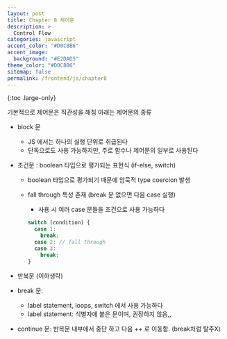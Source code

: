 ```yaml
---
layout: post
title: Chapter 8 제어문
description: >
  Control Flow
categories: javascript
accent_color: "#D0C8B6"
accent_image:
  background: "#E2DAD5"
theme_color: "#D0C8B6"
sitemap: false
permalink: /frontend/js/chapter8
---
```


{:toc .large-only}

기본적으로 제어문은 직관성을 해침
아래는 제어문의 종류

- block 문

  - JS 에서는 하나의 실행 단위로 취급된다
  - 단독으로도 사용 가능하지만, 주로 함수나 제어문의 일부로 사용된다

- 조건문 : boolean 타입으로 평가되는 표현식 (if-else, switch)

  - boolean 타입으로 평가되기 때문에 암묵적 type coercion 발생
  - fall through 특성 존재 (break 문 없으면 다음 case 실행)

    - 사용 시 여러 case 문들을 조건으로 사용 가능하다

    ```js
    switch (condition) {
      case 1:
        break;
      case 2: // fall through
      case 3:
        break;
    }
    ```

- 반복문 (이하생략)

- break 문:

  - label statement, loops, switch 에서 사용 가능하다
  - label statement: 식별자에 붙은 문이며, 권장하지 않음,,

- continue 문: 반복문 내부에서 중단 하고 다음 ++ 로 이동함. (break처럼 탈주X)

